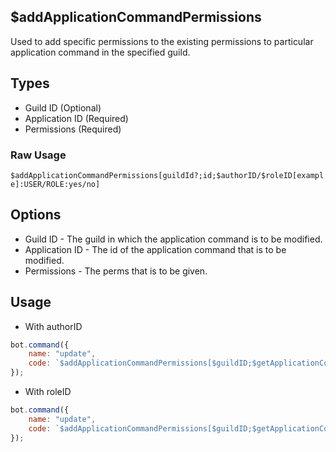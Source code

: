 ## $addApplicationCommandPermissions
Used to add specific permissions to the existing permissions to particular application command in the specified guild.

## Types
- Guild ID (Optional)
- Application ID (Required)
- Permissions (Required)

### Raw Usage
`$addApplicationCommandPermissions[guildId?;id;$authorID/$roleID[example]:USER/ROLE:yes/no]`

## Options
* Guild ID - The guild in which the application command is to be modified.
* Application ID - The id of the application command that is to be modified.
* Permissions - The perms that is to be given.

## Usage

- With authorID

```js
bot.command({
    name: "update",
    code: `$addApplicationCommandPermissions[$guildID;$getApplicationCommandID[aoijs;$guildID];$authorID:USER:yes]`
});
```

- With roleID

```js
bot.command({
    name: "update",
    code: `$addApplicationCommandPermissions[$guildID;$getApplicationCommandID[aoijs;$guildID];$roleID[example]:ROLE:yes]`
});
```
